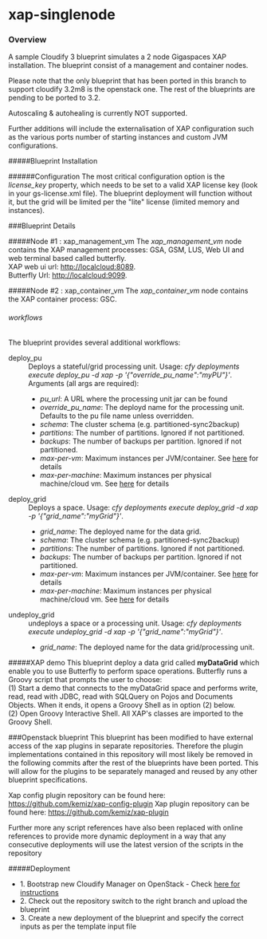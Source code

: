 xap-singlenode
==============================

### Overview

A sample Cloudify 3 blueprint simulates a 2 node Gigaspaces XAP installation. The blueprint consist of a management and container nodes.

Please note that the only blueprint that has been ported in this branch to support cloudify 3.2m8 is the openstack one. The rest of the blueprints are pending to be ported to 3.2. 

Autoscaling & autohealing is currently NOT supported.

Further additions will include the externalisation of XAP configuration such as the various ports number of starting instances and custom JVM configurations.

#####Blueprint Installation

######Configuration
The most critical configuration option is the <i>license_key</i> property, which needs to be set to a valid XAP license key (look in your gs-license.xml file).   The blueprint deployment will function without it, but the grid will be limited per the "lite" license (limited memory and instances).

###Blueprint Details

#####Node #1 : xap_management_vm
The <i>xap_management_vm</i> node contains the XAP management processes: GSA, GSM, LUS, Web UI and web terminal based called butterfly.
<br/>XAP web ui url: <a href="http://localcloud:8089">http://localcloud:8089</a>.
<br/>Butterfly Url: <a href="http://localcloud:9099">http://localcloud:9099</a>.

#####Node #2 : xap_container_vm
The <i>xap_container_vm</i> node contains the XAP container process: GSC.

###### workflows

The blueprint provides several additional workflows:


<dl>
<dt>deploy_pu</dt>
<dd> Deploys a stateful/grid processing unit.  Usage: <i>cfy deployments execute deploy_pu -d xap -p '{"override_pu_name":"myPU"}'</i>.  Arguments (all args are required):
<ul>
<li><i>pu_url</i>: A URL where the processing unit jar can be found</li>
<li><i>override_pu_name</i>: The deployd name for the processing unit.  Defaults to the pu file name unless overridden.</li>
<li><i>schema</i>: The cluster schema (e.g. partitioned-sync2backup)</li>
<li><i>partitions</i>: The number of partitions. Ignored if not partitioned.</li>
<li><i>backups</i>: The number of backups per partition. Ignored if not partitioned.</li>
<li><i>max-per-vm</i>: Maximum instances per JVM/container.  See <a href="http://docs.gigaspaces.com/xap100adm/the-sla.html">here</a> for details</li>
<li><i>max-per-machine</i>: Maximum instances per physical machine/cloud vm.   See <a href="http://docs.gigaspaces.com/xap100adm/the-sla.html">here</a> for details</li>
</dd>
<dt>deploy_grid</dt>
<dd>Deploys a space.  Usage: <i>cfy deployments execute deploy_grid -d xap -p '{"grid_name":"myGrid"}'</i>.
<ul>
<li><i>grid_name</i>: The deployed name for the data grid.</li>
<li><i>schema</i>: The cluster schema (e.g. partitioned-sync2backup)</li>
<li><i>partitions</i>: The number of partitions. Ignored if not partitioned.</li>
<li><i>backups</i>: The number of backups per partition. Ignored if not partitioned.</li>
<li><i>max-per-vm</i>: Maximum instances per JVM/container.  See <a href="http://docs.gigaspaces.com/xap100adm/the-sla.html">here</a> for details</li>
<li><i>max-per-machine</i>: Maximum instances per physical machine/cloud vm.   See <a href="http://docs.gigaspaces.com/xap100adm/the-sla.html">here</a> for details</li>
</dd>
<dt>undeploy_grid</dt>
<dd>undeploys a space or a processing unit.  Usage: <i>cfy deployments execute undeploy_grid -d xap -p '{"grid_name":"myGrid"}'</i>.
<ul>
<li><i>grid_name</i>: The deployed name for the data grid/processing unit.</li>
</dd>
</dl>


#####XAP demo
This blueprint deploy a data grid called **myDataGrid** which enable you to use Butterfly to perform space operations.
Butterfly runs a Groovy script that prompts the user to choose:<br/>
(1) Start a demo that connects to the myDataGrid space and performs write, read, read with JDBC, read with SQLQuery on Pojos and Documents Objects. When it ends, it opens a Groovy Shell as in option (2) below.<br/>
(2) Open Groovy Interactive Shell. All XAP's classes are imported to the Groovy Shell.

###Openstack blueprint
This blueprint has been modified to have external access of the xap plugins in separate repositories. Therefore the plugin implementations contained in this repository will most likely be removed in the following commits after the rest of the blueprints have been ported. This will allow for the plugins to be separately managed and reused by any other blueprint specifications.

Xap config plugin repository can be found here: https://github.com/kemiz/xap-config-plugin
Xap plugin repository can be found here: https://github.com/kemiz/xap-plugin

Further more any script references have also been replaced with online references to provide more dynamic deployment in a way that any consecutive deployments will use the latest version of the scripts in the repository 

#####Deployment
<ul>
<li>1. Bootstrap new Cloudify Manager on OpenStack - Check <a href="http://getcloudify.org/guide/3.2/getting-started.html">here for instructions</a> </li>
<li>2. Check out the repository switch to the right branch and upload the blueprint</li>
<li>3. Create a new deployment of the blueprint and specify the correct inputs as per the template input file</li>
</ul>
